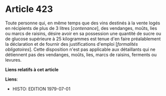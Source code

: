 # Article 423

Toute personne qui, en même temps que des vins destinés à la vente logés en récipients de plus de 3 litres [*contenance*],
des vendanges, moûts, lies ou marcs de raisins, désire avoir en sa possession une quantité de sucre ou de glucose supérieure
à 25 kilogrammes est tenue d'en faire préalablement la déclaration et de fournir des justifications d'emploi [*formalités
obligatoires*]. Cette disposition n'est pas applicable aux détaillants qui ne détiennent pas des vendanges, moûts, lies,
marcs de raisins, ferments ou levures.

**Liens relatifs à cet article**

**Liens**:

  - HISTO: EDITION 1979-07-01
